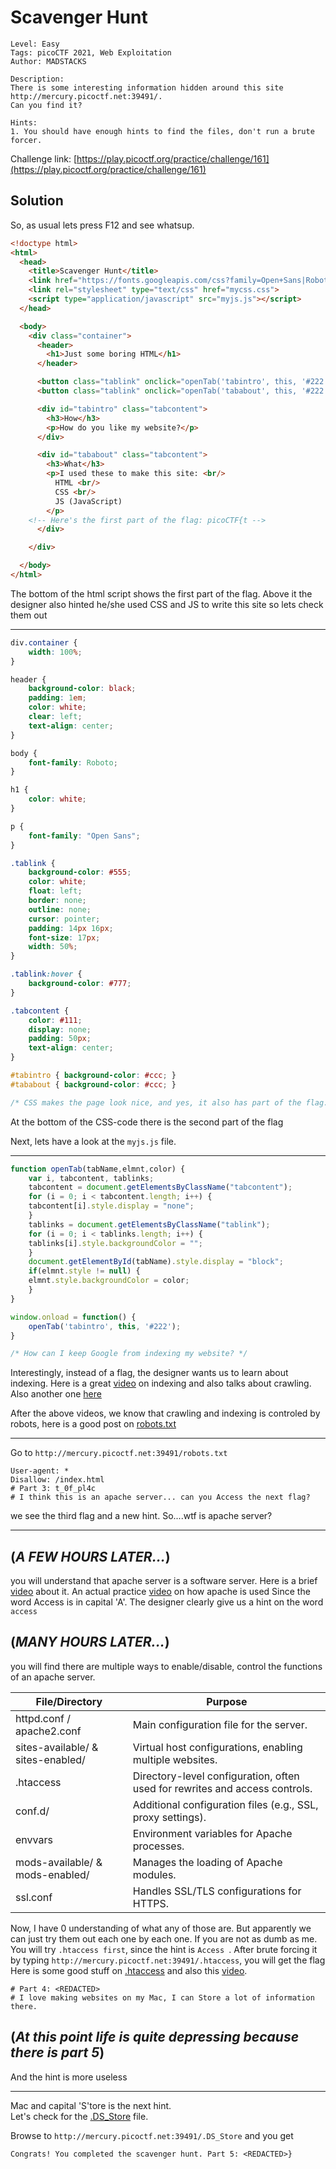 # Scavenger Hunt

```
Level: Easy
Tags: picoCTF 2021, Web Exploitation
Author: MADSTACKS

Description:
There is some interesting information hidden around this site http://mercury.picoctf.net:39491/. 
Can you find it?

Hints:
1. You should have enough hints to find the files, don't run a brute forcer.
```
Challenge link: [https://play.picoctf.org/practice/challenge/161](https://play.picoctf.org/practice/challenge/161)

## Solution

So, as usual lets press F12 and see whatsup.

```html
<!doctype html>
<html>
  <head>
    <title>Scavenger Hunt</title>
    <link href="https://fonts.googleapis.com/css?family=Open+Sans|Roboto" rel="stylesheet">
    <link rel="stylesheet" type="text/css" href="mycss.css">
    <script type="application/javascript" src="myjs.js"></script>
  </head>

  <body>
    <div class="container">
      <header>
		<h1>Just some boring HTML</h1>
      </header>

      <button class="tablink" onclick="openTab('tabintro', this, '#222')" id="defaultOpen">How</button>
      <button class="tablink" onclick="openTab('tababout', this, '#222')">What</button>

      <div id="tabintro" class="tabcontent">
		<h3>How</h3>
		<p>How do you like my website?</p>
      </div>

      <div id="tababout" class="tabcontent">
		<h3>What</h3>
		<p>I used these to make this site: <br/>
		  HTML <br/>
		  CSS <br/>
		  JS (JavaScript)
		</p>
	<!-- Here's the first part of the flag: picoCTF{t -->
      </div>

    </div>

  </body>
</html>
```

The bottom of the html script shows the first part of the flag. Above it the designer also hinted he/she used CSS and JS to write this site so lets check them out

---

```css
div.container {
    width: 100%;
}

header {
    background-color: black;
    padding: 1em;
    color: white;
    clear: left;
    text-align: center;
}

body {
    font-family: Roboto;
}

h1 {
    color: white;
}

p {
    font-family: "Open Sans";
}

.tablink {
    background-color: #555;
    color: white;
    float: left;
    border: none;
    outline: none;
    cursor: pointer;
    padding: 14px 16px;
    font-size: 17px;
    width: 50%;
}

.tablink:hover {
    background-color: #777;
}

.tabcontent {
    color: #111;
    display: none;
    padding: 50px;
    text-align: center;
}

#tabintro { background-color: #ccc; }
#tababout { background-color: #ccc; }

/* CSS makes the page look nice, and yes, it also has part of the flag. Here's part 2: h4ts_4_l0 */
```

At the bottom of the CSS-code there is the second part of the flag

Next, lets have a look at the `myjs.js` file.  

---

```javascript
function openTab(tabName,elmnt,color) {
    var i, tabcontent, tablinks;
    tabcontent = document.getElementsByClassName("tabcontent");
    for (i = 0; i < tabcontent.length; i++) {
	tabcontent[i].style.display = "none";
    }
    tablinks = document.getElementsByClassName("tablink");
    for (i = 0; i < tablinks.length; i++) {
	tablinks[i].style.backgroundColor = "";
    }
    document.getElementById(tabName).style.display = "block";
    if(elmnt.style != null) {
	elmnt.style.backgroundColor = color;
    }
}

window.onload = function() {
    openTab('tabintro', this, '#222');
}

/* How can I keep Google from indexing my website? */
```

Interestingly, instead of a flag, the designer wants us to learn about indexing.
Here is a great [video](https://www.youtube.com/watch?v=0pxQxX1OfIw) on indexing and also talks about crawling.
Also another one [here](https://www.youtube.com/watch?v=xqvnBxu7960&t=178s)

After the above videos, we know that crawling and indexing is controled by robots, here is a good post on [robots.txt](https://www.linkbuildinghq.com/beginners-guide-robots-txt/) 

---

Go to `http://mercury.picoctf.net:39491/robots.txt`
```
User-agent: *
Disallow: /index.html
# Part 3: t_0f_pl4c
# I think this is an apache server... can you Access the next flag?
```

we see the third flag and a new hint. So....wtf is apache server?

---
## (*A FEW HOURS LATER...*)

you will understand that apache server is a software server. Here is a brief [video](https://www.youtube.com/watch?v=kaaenHXO4t4) about it.
An actual practice [video](https://www.youtube.com/watch?v=1CDxpAzvLKY) on how apache is used 
Since the word Access is in capital 'A'. The designer clearly give us a hint on the word `access`

## (*MANY HOURS LATER...*)

you will find there are multiple ways to enable/disable, control the functions of an apache server.

| File/Directory  | Purpose |
| ------------- | ------------- |
| httpd.conf / apache2.conf  | Main configuration file for the server.  |
| sites-available/ & sites-enabled/  | Virtual host configurations, enabling multiple websites.  |
| .htaccess  | Directory-level configuration, often used for rewrites and access controls.  |
| conf.d/  | Additional configuration files (e.g., SSL, proxy settings).  |
| envvars  | Environment variables for Apache processes.  |
| mods-available/ & mods-enabled/  | Manages the loading of Apache modules.  |
| ssl.conf  | Handles SSL/TLS configurations for HTTPS.  |

Now, I have 0 understanding of what any of those are. But apparently we can just try them out each one by each one.
If you are not as dumb as me. You will try `.htaccess first`, since the hint is `Access `.
After brute forcing it by typing  `http://mercury.picoctf.net:39491/.htaccess`, you will get the flag
Here is some good stuff on [.htaccess](https://en.wikipedia.org/wiki/.htaccess) and also this [video](https://www.youtube.com/watch?v=vVtnHxqM6jA).


```
# Part 4: <REDACTED>
# I love making websites on my Mac, I can Store a lot of information there.
```
## (*At this point life is quite depressing because there is part 5*)

And the hint is more useless

---

Mac and capital 'S'tore is the next hint.  
Let's check for the [.DS_Store](https://en.wikipedia.org/wiki/.DS_Store) file.

Browse to `http://mercury.picoctf.net:39491/.DS_Store` and you get
```
Congrats! You completed the scavenger hunt. Part 5: <REDACTED>}
```
